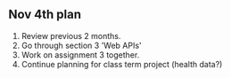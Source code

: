 ## Nov 4th plan

1.  Review previous 2 months. 
2.  Go through section 3 'Web APIs'
3.  Work on assignment 3 together. 
4.  Continue planning for class term project (health data?)